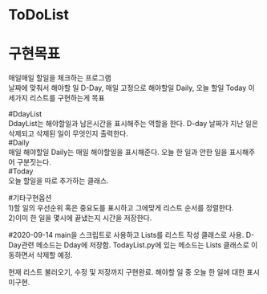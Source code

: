 # ToDoList
# 구현목표
매일매일 할일을 체크하는 프로그램  
날짜에 맞춰서 해야할 일 D-Day, 매일 고정으로 해야할일 Daily, 오늘 할일 Today 이 세가지 리스트를 구현하는게 목표  
  
#DdayList  
DdayList는 해야할일과 남은시간을 표시해주는 역할을 한다. D-day 날짜가 지난 일은 삭제되고 삭제된 일이 무엇인지 출력한다.  
#Daily  
매일 해야할일 Daily는 매일 해야할일을 표시해준다. 오늘 한 일과 안한 일을 표시해주어 구분짓는다.  
#Today  
오늘 할일을 따로 추가하는 클래스.  

#기타구현옵션  
1)할 일의 우선순위 혹은 중요도를 표시하고 그에맞게 리스트 순서를 정렬한다.  
2)이미 한 일을 몇시에 끝냈는지 시간을 저장한다.

#2020-09-14 
main을 스크립트로 사용하고 Lists를 리스트 작성 클래스로 사용.
D-Day관련 메소드는 Dday에 저장함. TodayList.py에 있는 메소드는
Lists 클래스로 이동하면서 삭제할 예정.

현재 리스트 불러오기, 수정 및 저장까지 구현완료.
해야할 일 중 오늘 한 일에 대한 표시 미구현.